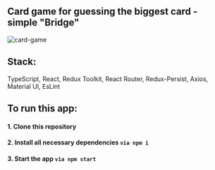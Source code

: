 ## Card game for guessing the biggest card - simple "Bridge"

![card-game](https://user-images.githubusercontent.com/99384076/224323558-fe82dfec-bb1c-43f0-8e6b-f2b62a2df3ea.gif)

## Stack: 
TypeScript, React, Redux Toolkit, React Router, Redux-Persist, Axios, Material UI, EsLint

## To run this app:
#### 1. Clone this repository
#### 2. Install all necessary dependencies ```via npm i```
#### 3. Start the app ```via npm start```
